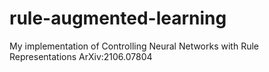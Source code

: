 # rule-augmented-learning
My implementation of Controlling Neural Networks with Rule Representations ArXiv:2106.07804
